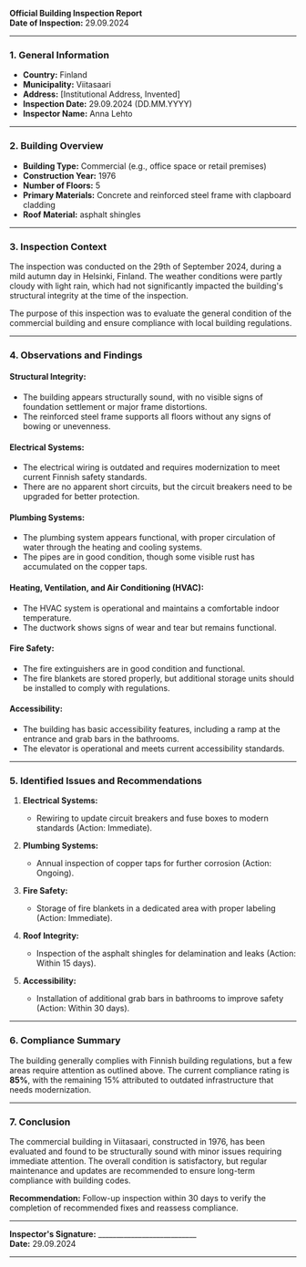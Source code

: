 

**Official Building Inspection Report**  
**Date of Inspection:** 29.09.2024  

---

### **1. General Information**  
- **Country:** Finland  
- **Municipality:** Viitasaari  
- **Address:** [Institutional Address, Invented]  
- **Inspection Date:** 29.09.2024 (DD.MM.YYYY)  
- **Inspector Name:** Anna Lehto  

---

### **2. Building Overview**  
- **Building Type:** Commercial (e.g., office space or retail premises)  
- **Construction Year:** 1976  
- **Number of Floors:** 5  
- **Primary Materials:** Concrete and reinforced steel frame with clapboard cladding  
- **Roof Material:** asphalt shingles  

---

### **3. Inspection Context**  
The inspection was conducted on the 29th of September 2024, during a mild autumn day in Helsinki, Finland. The weather conditions were partly cloudy with light rain, which had not significantly impacted the building's structural integrity at the time of the inspection.

The purpose of this inspection was to evaluate the general condition of the commercial building and ensure compliance with local building regulations.  

---

### **4. Observations and Findings**  
#### **Structural Integrity:**  
- The building appears structurally sound, with no visible signs of foundation settlement or major frame distortions.  
- The reinforced steel frame supports all floors without any signs of bowing or unevenness.  

#### **Electrical Systems:**  
- The electrical wiring is outdated and requires modernization to meet current Finnish safety standards.  
- There are no apparent short circuits, but the circuit breakers need to be upgraded for better protection.  

#### **Plumbing Systems:**  
- The plumbing system appears functional, with proper circulation of water through the heating and cooling systems.  
- The pipes are in good condition, though some visible rust has accumulated on the copper taps.  

#### **Heating, Ventilation, and Air Conditioning (HVAC):**  
- The HVAC system is operational and maintains a comfortable indoor temperature.  
- The ductwork shows signs of wear and tear but remains functional.  

#### **Fire Safety:**  
- The fire extinguishers are in good condition and functional.  
- The fire blankets are stored properly, but additional storage units should be installed to comply with regulations.  

#### **Accessibility:**  
- The building has basic accessibility features, including a ramp at the entrance and grab bars in the bathrooms.  
- The elevator is operational and meets current accessibility standards.  

---

### **5. Identified Issues and Recommendations**  
1. **Electrical Systems:**  
   - Rewiring to update circuit breakers and fuse boxes to modern standards (Action: Immediate).  

2. **Plumbing Systems:**  
   - Annual inspection of copper taps for further corrosion (Action: Ongoing).  

3. **Fire Safety:**  
   - Storage of fire blankets in a dedicated area with proper labeling (Action: Immediate).  

4. **Roof Integrity:**  
   - Inspection of the asphalt shingles for delamination and leaks (Action: Within 15 days).  

5. **Accessibility:**  
   - Installation of additional grab bars in bathrooms to improve safety (Action: Within 30 days).  

---

### **6. Compliance Summary**  
The building generally complies with Finnish building regulations, but a few areas require attention as outlined above. The current compliance rating is **85%**, with the remaining 15% attributed to outdated infrastructure that needs modernization.  

---

### **7. Conclusion**  
The commercial building in Viitasaari, constructed in 1976, has been evaluated and found to be structurally sound with minor issues requiring immediate attention. The overall condition is satisfactory, but regular maintenance and updates are recommended to ensure long-term compliance with building codes.  

**Recommendation:** Follow-up inspection within 30 days to verify the completion of recommended fixes and reassess compliance.  

---  
**Inspector's Signature:** ___________________________  
**Date:** 29.09.2024  

---
